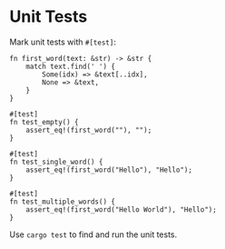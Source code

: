 # Unit Tests

Mark unit tests with `#[test]`:

```rust,ignore
fn first_word(text: &str) -> &str {
    match text.find(' ') {
        Some(idx) => &text[..idx],
        None => &text,
    }
}

#[test]
fn test_empty() {
    assert_eq!(first_word(""), "");
}

#[test]
fn test_single_word() {
    assert_eq!(first_word("Hello"), "Hello");
}

#[test]
fn test_multiple_words() {
    assert_eq!(first_word("Hello World"), "Hello");
}
```

Use `cargo test` to find and run the unit tests.

